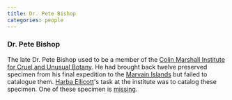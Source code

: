 ```yaml
---
title: Dr. Pete Bishop
categories: people
---
```


### Dr. Pete Bishop

The late Dr. Pete Bishop used to be a member of the [Colin Marshall Institute for Cruel and Unusual Botany](ColinMarshallInstitute). He had brought back twelve preserved specimen from his final expedition to the [Marvain Islands](MarvainIslands) but failed to catalogue them. [Harba Ellicott](HarbaEllicott)'s task at the institute was to catalog these specimen. One of these specimen is [missing](MissingSpecimen).
